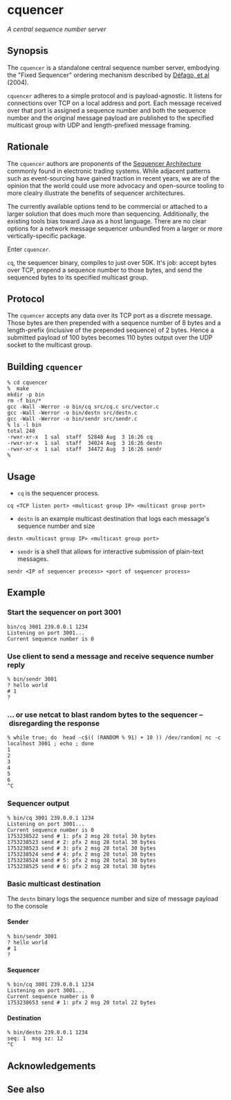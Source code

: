 # cquencer
_A central sequence number server_

## Synopsis

The `cquencer` is a standalone central sequence number server, embodying the "Fixed Sequencer" 
ordering mechanism described by [Défago, et al](https://infoscience.epfl.ch/server/api/core/bitstreams/068f8add-50ce-4216-b750-3cde412ee397/content) (2004). 

`cquencer` adheres to a simple protocol and is payload-agnostic. It listens for connections over TCP on a local
address and port. Each message received over that port is assigned a
sequence number and both the sequence number and the original message
payload are published to the specified multicast group with UDP and
length-prefixed message framing. 

## Rationale

The `cquencer` authors are proponents of the [Sequencer
Architecture](https://electronictradinghub.com/an-introduction-to-the-sequencer-world/])
commonly found in electronic trading systems. While adjacent patterns
such as event-sourcing have gained traction in recent years, we are of
the opinion that the world could use more advocacy and open-source tooling to
more clealry illustrate the benefits of sequencer architectures. 

The currently available options tend to be commercial or attached to a
larger solution that does much more than sequencing. Additionally,
the existing tools bias toward Java as a host language. There are no
clear options for a network message sequencer unbundled from a larger or more vertically-specific package. 

Enter `cquencer`.

`cq`, the sequencer binary, compiles to just over 50K. It's job:
accept bytes over TCP, prepend a sequence number to those bytes, and
send the sequenced bytes to its specified multicast group.

## Protocol

The `cquencer` accepts any data over its TCP port as a discrete
message. Those bytes are then prepended with a sequence number of 8
bytes and a length-prefix (inclusive of the prepended sequence) of 2
bytes. Hence a submitted payload of 100 bytes becomes 110 bytes output
over the UDP socket to the multicast group. 


## Building `cquencer`

```
% cd cquencer
%  make
mkdir -p bin
rm -f bin/*
gcc -Wall -Werror -o bin/cq src/cq.c src/vector.c
gcc -Wall -Werror -o bin/destn src/destn.c
gcc -Wall -Werror -o bin/sendr src/sendr.c
% ls -l bin
total 248
-rwxr-xr-x  1 sal  staff  52848 Aug  3 16:26 cq
-rwxr-xr-x  1 sal  staff  34024 Aug  3 16:26 destn
-rwxr-xr-x  1 sal  staff  34472 Aug  3 16:26 sendr
%
```

## Usage

- `cq` is the sequencer process. 

`cq <TCP listen port> <multicast group IP> <multicast group port>`

- `destn` is an example multicast destination that logs each message's
sequence number and size

`destn <multicast group IP> <multicast group port>`

- `sendr` is a shell that allows for interactive submission of
  plain-text messages.

`sendr <IP of sequencer process> <port of sequencer process>` 

## Example

### Start the sequencer on port 3001
```
bin/cq 3001 239.0.0.1 1234
Listening on port 3001...
Current sequence number is 0
```

### Use client to send a message and receive sequence number reply

```
% bin/sendr 3001
? hello world
# 1
? 
```

### ... or use netcat to blast random bytes to the sequencer – disregarding the response

```
% while true; do  head -c$(( (RANDOM % 91) + 10 )) /dev/random| nc -c localhost 3001 ; echo ; done
1
2
3
4
5
6
^C
```

### Sequencer output

```
% bin/cq 3001 239.0.0.1 1234
Listening on port 3001...
Current sequence number is 0
1753238522 send # 1: pfx 2 msg 28 total 30 bytes
1753238523 send # 2: pfx 2 msg 28 total 30 bytes
1753238523 send # 3: pfx 2 msg 28 total 30 bytes
1753238524 send # 4: pfx 2 msg 28 total 30 bytes
1753238524 send # 5: pfx 2 msg 28 total 30 bytes
1753238525 send # 6: pfx 2 msg 28 total 30 bytes
```

### Basic multicast destination

The `destn` binary logs the sequence number and size of message payload to the console

#### Sender
```
% bin/sendr 3001
? hello world
# 1
? 
```

#### Sequencer
```
% bin/cq 3001 239.0.0.1 1234
Listening on port 3001...
Current sequence number is 0
1753238653 send # 1: pfx 2 msg 20 total 22 bytes

```

#### Destination
```
% bin/destn 239.0.0.1 1234
seq: 1	msg sz: 12
^C
```

## Acknowledgements

## See also
